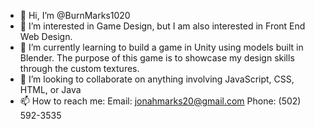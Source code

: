 - 👋 Hi, I’m @BurnMarks1020
- 👀 I’m interested in Game Design, but I am also interested in Front End Web Design. 
- 🌱 I’m currently learning to build a game in Unity using models built in Blender. The purpose of this game is to showcase my design skills through the custom textures. 
- 💞️ I’m looking to collaborate on anything involving JavaScript, CSS, HTML, or Java
- 📫 How to reach me:
  Email: jonahmarks20@gmail.com
  Phone: (502) 592-3535

<!---
BurnMarks1020/BurnMarks1020 is a ✨ special ✨ repository because its `README.md` (this file) appears on your GitHub profile.
You can click the Preview link to take a look at your changes.
--->
